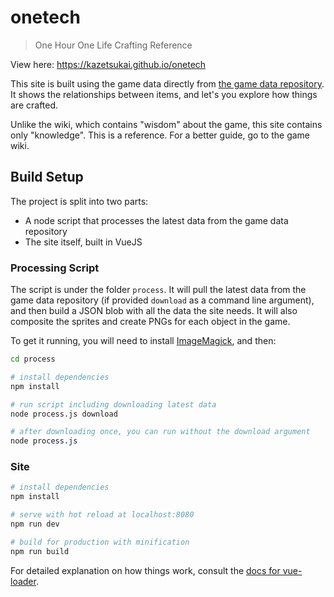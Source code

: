# onetech

> One Hour One Life Crafting Reference

View here: https://kazetsukai.github.io/onetech

This site is built using the game data directly from [the game data repository](https://github.com/jasonrohrer/OneLifeData7).
It shows the relationships between items, and let's you explore how things are crafted.

Unlike the wiki, which contains "wisdom" about the game, this site contains only "knowledge".
This is a reference. For a better guide, go to the game wiki.

## Build Setup

The project is split into two parts: 
- A node script that processes the latest data from the game data repository
- The site itself, built in VueJS

### Processing Script

The script is under the folder `process`. It will pull the latest data from the game data repository (if provided `download` as a command line argument), and then build a JSON blob with all the data the site needs. It will also composite the sprites and create PNGs for each object in the game.

To get it running, you will need to install [ImageMagick](https://www.imagemagick.org/script/index.php), and then:

``` bash
cd process

# install dependencies
npm install

# run script including downloading latest data
node process.js download

# after downloading once, you can run without the download argument
node process.js
```

### Site

``` bash
# install dependencies
npm install

# serve with hot reload at localhost:8080
npm run dev

# build for production with minification
npm run build
```

For detailed explanation on how things work, consult the [docs for vue-loader](http://vuejs.github.io/vue-loader).
